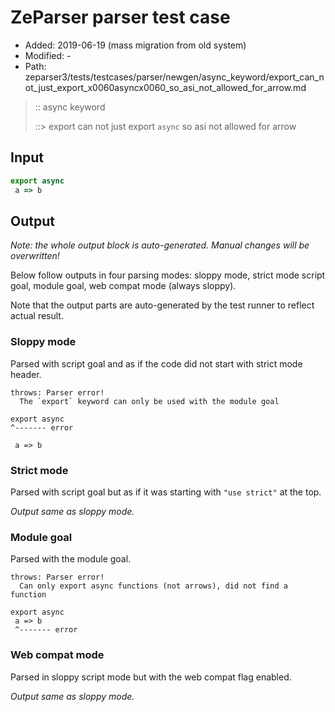 # ZeParser parser test case

- Added: 2019-06-19 (mass migration from old system)
- Modified: -
- Path: zeparser3/tests/testcases/parser/newgen/async_keyword/export_can_not_just_export_x0060asyncx0060_so_asi_not_allowed_for_arrow.md

> :: async keyword
>
> ::> export can not just export `async` so asi not allowed for arrow

## Input

`````js
export async 
 a => b
`````

## Output

_Note: the whole output block is auto-generated. Manual changes will be overwritten!_

Below follow outputs in four parsing modes: sloppy mode, strict mode script goal, module goal, web compat mode (always sloppy).

Note that the output parts are auto-generated by the test runner to reflect actual result.

### Sloppy mode

Parsed with script goal and as if the code did not start with strict mode header.

`````
throws: Parser error!
  The `export` keyword can only be used with the module goal

export async 
^------- error

 a => b
`````

### Strict mode

Parsed with script goal but as if it was starting with `"use strict"` at the top.

_Output same as sloppy mode._

### Module goal

Parsed with the module goal.

`````
throws: Parser error!
  Can only export async functions (not arrows), did not find a function

export async 
 a => b
 ^------- error
`````


### Web compat mode

Parsed in sloppy script mode but with the web compat flag enabled.

_Output same as sloppy mode._
